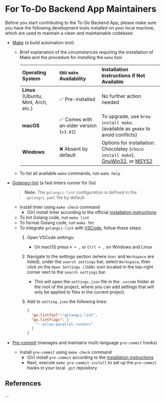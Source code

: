 # For To-Do Backend App Maintainers

Before you start contributing to the To-Do Backend App, please make sure you have the following development tools installed on your local machine, which are used to maintain a clean and maintainable codebase:

- [Make](https://www.gnu.org/software/make/manual/make.html) (a build automation tool)
  - Brief explanation of the circumstances requiring the installation of Make and the procedure for installing the `make` tool

    | Operating System | `GNU` `make` Availability | Installation Instructions if Not Available |
    | :-- | :-- | :-- |
    | **Linux** (Ubuntu, Mint, Arch, etc.) | ✅ Pre-installed | No further action needed |
    | **macOS** | ✅ Comes with an older version (`v3.81`) | To upgrade, use `brew install make`.<br>(available as `gmake` to avoid conflicts) |
    | **Windows** | ❌ Absent by default | Options for installation: Chocolatey (`choco install make`), [GnuWin32](https://gnuwin32.sourceforge.net/packages/make.htm), or [MSYS2](https://www.msys2.org) |

  - To list all available `make` commands, run `make help`

- [Golangci-lint](https://golangci-lint.run) (a fast linters runner for Go)
  > **Note:** The `golangci-lint` configuration is defined in the `.golangci.yaml` file by default.
  - Install linter using `make check` command
    - (Or) install linter according to the official [installation instructions](https://golangci-lint.run/welcome/install/)
  - To lint Golang code, run `make lint`
  - To format Golang code, run `make fmt`
  - To integrate `golangci-lint` with [VSCode](https://code.visualstudio.com), follow these steps:
    1. Open VSCode settings:
        - On macOS press `⌘ + ,` or `Ctrl + ,` on Windows and Linux
    2. Navigate to the settings section (where `User` and `Workspace` are listed), under the `search settings` bar, select `Workspace`, then click on the `Open Settings (JSON)` icon located in the top-right corner next to the `search settings` bar.
       - This will open the `settings.json` file in the `.vscode` folder at the root of the project, where you can add settings that will only be applied to files in the current project.
    3. Add to `setting.json` the following lines:

        ```json
        {
          "go.lintTool":"golangci-lint",
          "go.lintFlags": [
            "--allow-parallel-runners"
          ]
        }
        ```

- [Pre-commit](https://pre-commit.com) (manages and maintains multi-language `pre-commit` hooks)
  - Install `pre-commit` using `make check` command
    - (Or) install `pre-commit` according to the [installation instructions](https://paolozaino.wordpress.com/2023/12/15/software-development-installing-pre-commit-to-check-our-code-repositories-and-improve-consistency-across-teams/)
    - Next, execute `make pre-commit-install` to set up the `pre-commit` hooks in your local `.git` repository

## References

...
